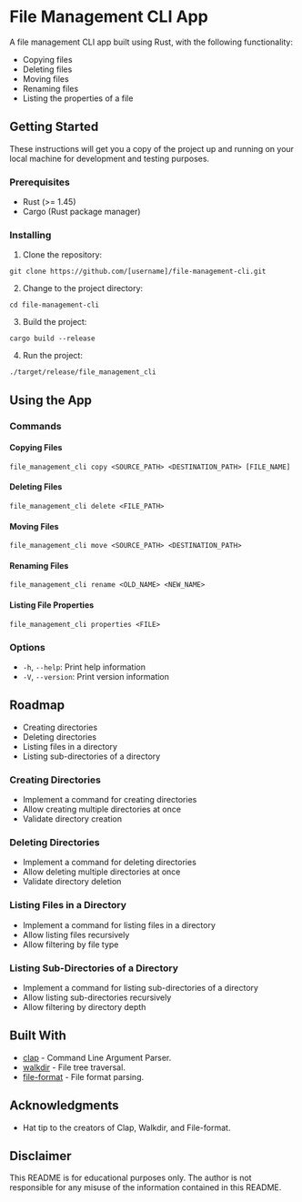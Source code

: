 # File Management CLI App

A file management CLI app built using Rust, with the following functionality:

* Copying files
* Deleting files
* Moving files
* Renaming files
* Listing the properties of a file

## Getting Started

These instructions will get you a copy of the project up and running on your local machine for development and testing purposes.

### Prerequisites

* Rust (>= 1.45)
* Cargo (Rust package manager)

### Installing

1. Clone the repository:
```
git clone https://github.com/[username]/file-management-cli.git
```
2. Change to the project directory:
```
cd file-management-cli
```
3. Build the project:
```
cargo build --release
```
4. Run the project:
```
./target/release/file_management_cli
```

## Using the App

### Commands

#### Copying Files

```
file_management_cli copy <SOURCE_PATH> <DESTINATION_PATH> [FILE_NAME]
```

#### Deleting Files

```
file_management_cli delete <FILE_PATH>
```

#### Moving Files

```
file_management_cli move <SOURCE_PATH> <DESTINATION_PATH>
```

#### Renaming Files

```
file_management_cli rename <OLD_NAME> <NEW_NAME>
```

#### Listing File Properties

```
file_management_cli properties <FILE>
```

### Options

* `-h`, `--help`: Print help information
* `-V`, `--version`: Print version information

## Roadmap

* Creating directories
* Deleting directories
* Listing files in a directory
* Listing sub-directories of a directory

### Creating Directories

* Implement a command for creating directories
* Allow creating multiple directories at once
* Validate directory creation

### Deleting Directories

* Implement a command for deleting directories
* Allow deleting multiple directories at once
* Validate directory deletion

### Listing Files in a Directory

* Implement a command for listing files in a directory
* Allow listing files recursively
* Allow filtering by file type

### Listing Sub-Directories of a Directory

* Implement a command for listing sub-directories of a directory
* Allow listing sub-directories recursively
* Allow filtering by directory depth

## Built With

* [clap](https://github.com/clap-rs/clap) - Command Line Argument Parser.
* [walkdir](https://github.com/BurntSushi/walkdir) - File tree traversal.
* [file-format](https://github.com/servo/file-format) - File format parsing.

## Acknowledgments

* Hat tip to the creators of Clap, Walkdir, and File-format.

## Disclaimer

This README is for educational purposes only. The author is not responsible for any misuse of the information contained in this README.